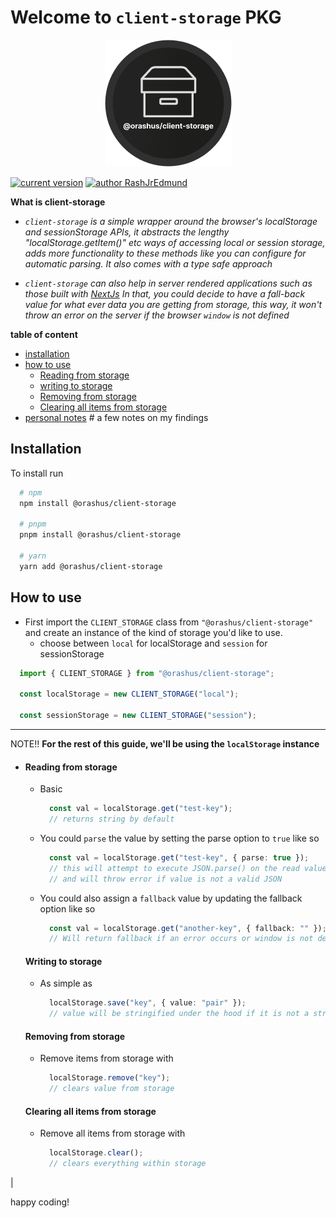 # Welcome to `client-storage` PKG

<div align=center>
  <img src="https://github.com/orashus/client-storage/blob/main/assets/client-storage%20logo.png?raw=true" />
</div>

[![current version]( https://img.shields.io/badge/@latest-v0.0.12-gold)](https://www.npmjs.com/package/@orashus/client-storage)
[![author RashJrEdmund]( https://img.shields.io/badge/Author-RashJrEdmund-blue)](https://github.com/rashjredmund)

__What is client-storage__

- _`client-storage` is a simple wrapper around the browser's localStorage and sessionStorage APIs, it abstracts the lengthy "localStorage.getItem()" etc ways of accessing local or session storage, adds more functionality to these methods like you can configure for automatic parsing. It also comes with a type safe approach_

- _`client-storage` can also help in server rendered applications such as those built with [NextJs](https://nextjs.org/) In that, you could decide to have a fall-back value for what ever data you are getting from storage, this way, it won't throw an error on the server if the browser `window` is not defined_

__table of content__

- [installation](#installation)
- [how to use](#how-to-use)
  - [Reading from storage](#reading-from-storage)
  - [writing to storage](#writing-to-storage)
  - [Removing from storage](#removing-from-storage)
  - [Clearing all items from storage](#clearing-all-items-from-storage)
- [personal notes](./PERSONAL_NOTES.md) # a few notes on my findings

## Installation

To install run

```bash
  # npm
  npm install @orashus/client-storage

  # pnpm
  pnpm install @orashus/client-storage

  # yarn
  yarn add @orashus/client-storage
```

## How to use

- First import the `CLIENT_STORAGE` class from `"@orashus/client-storage"` and create an instance of the kind of storage you'd like to use.
  - choose between `local` for localStorage and `session` for sessionStorage

```ts
  import { CLIENT_STORAGE } from "@orashus/client-storage";

  const localStorage = new CLIENT_STORAGE("local");

  const sessionStorage = new CLIENT_STORAGE("session");
```

___

NOTE!! __For the rest of this guide, we'll be using the `localStorage` instance__

- #### Reading from storage

  - Basic

    ```ts
      const val = localStorage.get("test-key");
      // returns string by default
    ```

  - You could `parse` the value by setting the parse option to `true` like so

    ```ts
      const val = localStorage.get("test-key", { parse: true });
      // this will attempt to execute JSON.parse() on the read value
      // and will throw error if value is not a valid JSON
    ```

  - You could also assign a `fallback` value by updating the fallback option like so

    ```ts
      const val = localStorage.get("another-key", { fallback: "" });
      // Will return fallback if an error occurs or window is not defined
    ```

  #### Writing to storage

  - As simple as

    ```ts
      localStorage.save("key", { value: "pair" });
      // value will be stringified under the hood if it is not a string
    ```

  #### Removing from storage

  - Remove items from storage with

    ```ts
      localStorage.remove("key");
      // clears value from storage
    ```

  #### Clearing all items from storage

  - Remove all items from storage with

    ```ts
      localStorage.clear();
      // clears everything within storage
    ```

|

happy coding!

